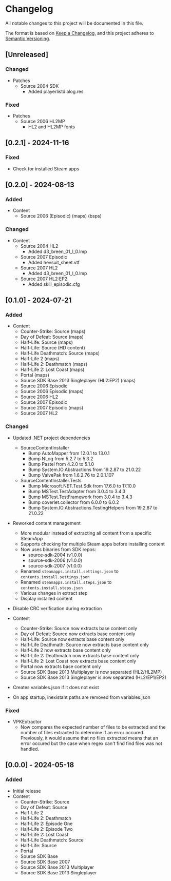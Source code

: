 # Changelog

All notable changes to this project will be documented in this file.

The format is based on [Keep a Changelog](https://keepachangelog.com/en/1.0.0/),
and this project adheres to [Semantic Versioning](https://semver.org/spec/v2.0.0.html).

## [Unreleased]

### Changed

- Patches
  - Source 2004 SDK
    - Added playerlistdialog.res

### Fixed

- Patches
  - Source 2006 HL2MP
    - HL2 and HL2MP fonts

## [0.2.1] - 2024-11-16

### Fixed

- Check for installed Steam apps

## [0.2.0] - 2024-08-13

### Added

- Content
  - Source 2006 (Episodic) (maps) (bsps)

### Changed

- Content
  - Source 2004 HL2
    - Added d3_breen_01_l_0.lmp
  - Source 2007 Episodic
    - Added hevsuit_sheet.vtf
  - Source 2007 HL2
    - Added d3_breen_01_l_0.lmp
  - Source 2007 HL2:EP2
    - Added skill_episodic.cfg

## [0.1.0] - 2024-07-21

### Added

- Content
  - Counter-Strike: Source (maps)
  - Day of Defeat: Source (maps)
  - Half-Life: Source (maps)
  - Half-Life: Source (HD content)
  - Half-Life Deathmatch: Source (maps)
  - Half-Life 2 (maps)
  - Half-Life 2: Deathmatch (maps)
  - Half-Life 2: Lost Coast (maps)
  - Portal (maps)
  - Source SDK Base 2013 Singleplayer (HL2:EP2) (maps)
  - Source 2006 Episodic
  - Source 2006 Episodic (maps)
  - Source 2006 HL2
  - Source 2007 Episodic
  - Source 2007 Episodic (maps)
  - Source 2007 HL2

### Changed

- Updated .NET project dependencies
  - SourceContentInstaller
    - Bump AutoMapper from 12.0.1 to 13.0.1
    - Bump NLog from 5.2.7 to 5.3.2
    - Bump Pastel from 4.2.0 to 5.1.0
    - Bump System.IO.Abstractions from 19.2.87 to 21.0.22
    - Bump ValvePak from 1.6.2.76 to 2.0.1.107
  - SourceContentInstaller.Tests
    - Bump Microsoft.NET.Test.Sdk from 17.6.0 to 17.10.0
    - Bump MSTest.TestAdapter from 3.0.4 to 3.4.3
    - Bump MSTest.TestFramework from 3.0.4 to 3.4.3
    - Bump coverlet.collector from 6.0.0 to 6.0.2
    - Bump System.IO.Abstractions.TestingHelpers from 19.2.87 to 21.0.22
- Reworked content management
  - More modular instead of extracting all content from a specific SteamApp
  - Supports checking for multiple Steam apps before installing content
  - Now uses binaries from SDK repos:
    - source-sdk-2004 (v1.0.0)
    - source-sdk-2006 (v1.0.0)
    - source-sdk-2007 (v1.0.0)
  - Renamed `steamapps.install.settings.json` to `contents.install.settings.json`
  - Renamed `steamapps.install.steps.json` to `contents.install.steps.json`
  - Various changes in extract step
  - Display installed content

- Disable CRC verification during extraction
- Content
  - Counter-Strike: Source now extracts base content only
  - Day of Defeat: Source now extracts base content only
  - Half-Life: Source now extracts base content only
  - Half-Life Deathmath: Source now extracts base content only
  - Half-Life 2 now extracts base content only
  - Half-Life 2: Deathmatch now extracts base content only
  - Half-Life 2: Lost Coast now extracts base content only
  - Portal now extracts base content only
  - Source SDK Base 2013 Multiplayer is now separated (HL2/HL2MP)
  - Source SDK Base 2013 Singleplayer is now separated (HL2/EP1/EP2)
- Creates variables.json if it does not exist
- On app startup, inexistant paths are removed from variables.json

### Fixed

- VPKExtractor
  - Now compares the expected number of files to be extracted and the number of files extracted to determine if an error occured. Previously, it would assume that no files extracted means that an error occured but the case when regex can't find find files was not handled.

## [0.0.0] - 2024-05-18

### Added

- Initial release
- Content
  - Counter-Strike: Source
  - Day of Defeat: Source
  - Half-Life 2
  - Half-Life 2: Deathmatch
  - Half-Life 2: Episode One
  - Half-Life 2: Episode Two
  - Half-Life 2: Lost Coast
  - Half-Life Deathmatch: Source
  - Half-Life: Source
  - Portal
  - Source SDK Base
  - Source SDK Base 2007
  - Source SDK Base 2013 Multiplayer
  - Source SDK Base 2013 Singleplayer
